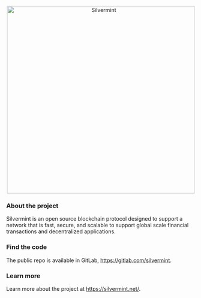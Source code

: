 <p align="center">
  <a href="https://silvermint.net">
    <img alt="Silvermint" src="https://user-images.githubusercontent.com/29310039/201222271-7f78b8d8-43bd-4627-8c9f-f65a1dfce06a.png" width="500" />
  </a>
</p>

### About the project
Silvermint is an open source blockchain protocol designed to support a network that is fast, secure, and scalable to support global scale financial transactions and decentralized applications. 

### Find the code
The public repo is available in GitLab, https://gitlab.com/silvermint.

### Learn more
Learn more about the project at https://silvermint.net/.
